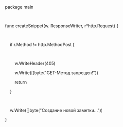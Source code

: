 package main

 


func createSnippet(w. ResponseWriter, r*http.Request) {

    

    if r.Method != http.MethodPost {

        
        

        w.WriteHeader(405)

        w.Write([]byte("GET-Метод запрещен!"))

        return

    }

 

    w.Write([]byte("Создание новой заметки..."))

}
